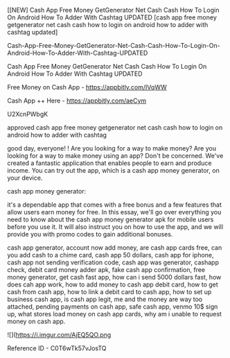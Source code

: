 [[NEW] Cash App Free Money GetGenerator Net Cash Cash How To Login On Android How To Adder With Cashtag UPDATED [cash app free money getgenerator net cash cash how to login on android how to adder with cashtag updated]

Cash-App-Free-Money-GetGenerator-Net-Cash-Cash-How-To-Login-On-Android-How-To-Adder-With-Cashtag-UPDATED

Cash App Free Money GetGenerator Net Cash Cash How To Login On Android How To Adder With Cashtag UPDATED

Free Money on Cash App -  https://appbitly.com/IVqWW

Cash App ++ Here - https://appbitly.com/aeCym

U2XcnPWbgK

approved cash app free money getgenerator net cash cash how to login on android how to adder with cashtag

good day, everyone! ! Are you looking for a way to make money? Are you looking for a way to make money using an app? Don't be concerned. We've created a fantastic application that enables people to earn and produce income. You can try out the app, which is a cash app money generator, on your device.

cash app money generator:

it's a dependable app that comes with a free bonus and a few features that allow users earn money for free. In this essay, we'll go over everything you need to know about the cash app money generator apk for mobile users before you use it. It will also instruct you on how to use the app, and we will provide you with promo codes to gain additional bonuses.

cash app generator, account now add money, are cash app cards free, can you add cash to a chime card, cash app 50 dollars, cash app for iphone, cash app not sending verification code, cash app was generator, cashapp check, debit card money adder apk, fake cash app confirmation, free money generator, get cash fast app, how can i send 5000 dollars fast, how does cah app work, how to add money to cash app debit card, how to get cash from cash app, how to link a debit card to cash app, how to set up business cash app, is cash app legit, me and the money are way too attached, pending payments on cash app, safe cash app, venmo 10$ sign up, what stores load money on cash app cards, why am i unable to request money on cash app.

![](https://i.imgur.com/AjEQ5QO.png

Reference ID - C0T6wTk57vJosTQ